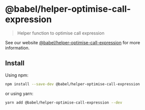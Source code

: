 # @babel/helper-optimise-call-expression

> Helper function to optimise call expression

See our website [@babel/helper-optimise-call-expression](https://babeljs.io/docs/en/next/babel-helper-optimise-call-expression.html) for more information.

## Install

Using npm:

```sh
npm install --save-dev @babel/helper-optimise-call-expression
```

or using yarn:

```sh
yarn add @babel/helper-optimise-call-expression --dev
```
